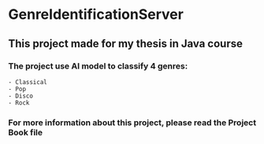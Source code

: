 # GenreIdentificationServer

## This project made for my thesis in Java course

### The project use AI model to classify 4 genres:
    - Classical
    - Pop
    - Disco
    - Rock

### For more information about this project, please read the Project Book file
